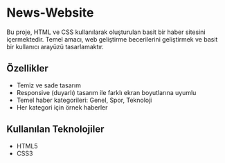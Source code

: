 # News-Website
Bu proje, HTML ve CSS kullanılarak oluşturulan basit bir haber sitesini içermektedir.
Temel amacı, web geliştirme becerilerini geliştirmek ve basit bir kullanıcı arayüzü tasarlamaktır.

## Özellikler

- Temiz ve sade tasarım
- Responsive (duyarlı) tasarım ile farklı ekran boyutlarına uyumlu
- Temel haber kategorileri: Genel, Spor, Teknoloji
- Her kategori için örnek haberler

## Kullanılan Teknolojiler

- HTML5
- CSS3
